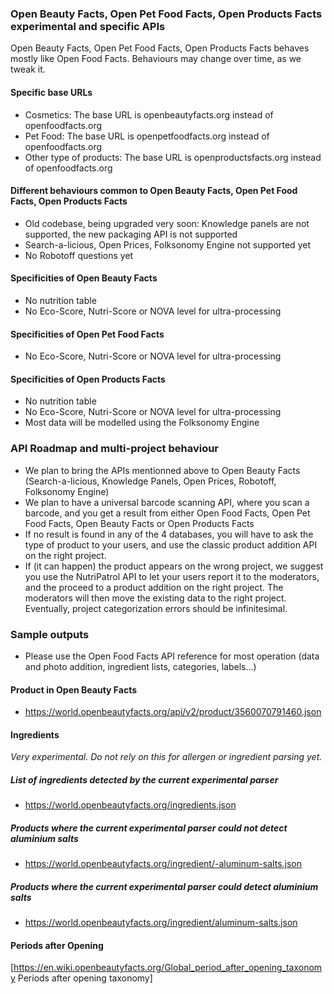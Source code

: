### Open Beauty Facts, Open Pet Food Facts, Open Products Facts experimental and specific APIs

Open Beauty Facts, Open Pet Food Facts, Open Products Facts behaves mostly like Open Food Facts. Behaviours may change over time, as we tweak it.

#### Specific base URLs
* Cosmetics: The base URL is openbeautyfacts.org instead of openfoodfacts.org
* Pet Food: The base URL is openpetfoodfacts.org instead of openfoodfacts.org
* Other type of products: The base URL is openproductsfacts.org instead of openfoodfacts.org

#### Different behaviours common to Open Beauty Facts, Open Pet Food Facts, Open Products Facts
* Old codebase, being upgraded very soon: Knowledge panels are not supported, the new packaging API is not supported
* Search-a-licious, Open Prices, Folksonomy Engine not supported yet
* No Robotoff questions yet

#### Specificities of Open Beauty Facts
* No nutrition table
* No Eco-Score, Nutri-Score or NOVA level for ultra-processing

#### Specificities of Open Pet Food Facts
* No Eco-Score, Nutri-Score or NOVA level for ultra-processing

#### Specificities of Open Products Facts
* No nutrition table
* No Eco-Score, Nutri-Score or NOVA level for ultra-processing
* Most data will be modelled using the Folksonomy Engine

### API Roadmap and multi-project behaviour
* We plan to bring the APIs mentionned above to Open Beauty Facts (Search-a-licious, Knowledge Panels, Open Prices, Robotoff, Folksonomy Engine)
* We plan to have a universal barcode scanning API, where you scan a barcode, and you get a result from either Open Food Facts, Open Pet Food Facts, Open Beauty Facts or Open Products Facts
* If no result is found in any of the 4 databases, you will have to ask the type of product to your users, and use the classic product addition API on the right project.
* If (it can happen) the product appears on the wrong project, we suggest you use the NutriPatrol API to let your users report it to the moderators, and the proceed to a product addition on the right project. The moderators will then move the existing data to the right project. Eventually, project categorization errors should be infinitesimal.

### Sample outputs
* Please use the Open Food Facts API reference for most operation (data and photo addition, ingredient lists, categories, labels…)

#### Product in Open Beauty Facts
* https://world.openbeautyfacts.org/api/v2/product/3560070791460.json

#### Ingredients
*Very experimental. Do not rely on this for allergen or ingredient parsing yet.*
##### List of ingredients detected by the current experimental parser
* https://world.openbeautyfacts.org/ingredients.json

##### Products where the current experimental parser could not detect aluminium salts
* https://world.openbeautyfacts.org/ingredient/-aluminum-salts.json

##### Products where the current experimental parser could detect aluminium salts
* https://world.openbeautyfacts.org/ingredient/aluminum-salts.json

#### Periods after Opening
[https://en.wiki.openbeautyfacts.org/Global_period_after_opening_taxonomy Periods after opening taxonomy]


